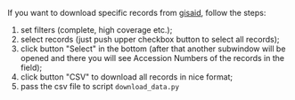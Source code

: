 

If you want to download specific records from [gisaid](https://www.epicov.org), follow the steps:
1. set filters (complete, high coverage etc.);
2. select records (just push upper checkbox button to select all records);
3. click button "Select" in the bottom (after that another subwindow will be opened and there you will see Accession Numbers of the records in the field);
4. click button "CSV" to download all records in nice format;
5. pass the csv file to script `download_data.py`
